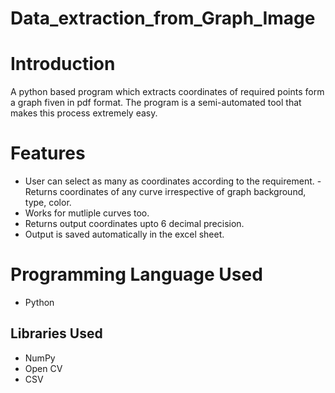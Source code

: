 # Data_extraction_from_Graph_Image


# Introduction
A python based program which extracts coordinates of required points form a graph fiven in pdf format. 
The program is a semi-automated tool that makes this process extremely easy.


# Features

- User can select as many as coordinates according to the requirement.
-Returns coordinates of any curve irrespective of graph background, type, color.
- Works for mutliple curves too.
- Returns output coordinates upto 6 decimal precision.
- Output is saved automatically in the excel sheet.


# Programming Language Used

- Python
## Libraries Used
- NumPy
- Open CV
- CSV







